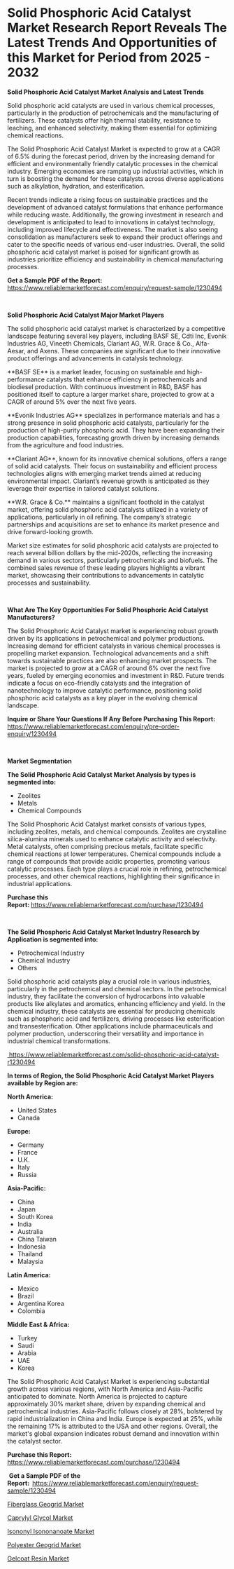 <p><h1>Solid Phosphoric Acid Catalyst Market Research Report Reveals The Latest Trends And Opportunities of this Market for Period from 2025 - 2032</h1></p><p><strong>Solid Phosphoric Acid Catalyst Market Analysis and Latest Trends</strong></p>
<p><p>Solid phosphoric acid catalysts are used in various chemical processes, particularly in the production of petrochemicals and the manufacturing of fertilizers. These catalysts offer high thermal stability, resistance to leaching, and enhanced selectivity, making them essential for optimizing chemical reactions.</p><p>The Solid Phosphoric Acid Catalyst Market is expected to grow at a CAGR of 6.5% during the forecast period, driven by the increasing demand for efficient and environmentally friendly catalytic processes in the chemical industry. Emerging economies are ramping up industrial activities, which in turn is boosting the demand for these catalysts across diverse applications such as alkylation, hydration, and esterification.</p><p>Recent trends indicate a rising focus on sustainable practices and the development of advanced catalyst formulations that enhance performance while reducing waste. Additionally, the growing investment in research and development is anticipated to lead to innovations in catalyst technology, including improved lifecycle and effectiveness. The market is also seeing consolidation as manufacturers seek to expand their product offerings and cater to the specific needs of various end-user industries. Overall, the solid phosphoric acid catalyst market is poised for significant growth as industries prioritize efficiency and sustainability in chemical manufacturing processes.</p></p>
<p><strong>Get a Sample PDF of the Report:&nbsp;</strong> <a href="https://www.reliablemarketforecast.com/enquiry/request-sample/1230494?utm_campaign=1893&utm_medium=2&utm_source=Github&utm_content=ia&utm_term=01042025&utm_id=solid-phosphoric-acid-catalyst">https://www.reliablemarketforecast.com/enquiry/request-sample/1230494</a></p>
<p>&nbsp;</p>
<p><strong>Solid Phosphoric Acid Catalyst Major Market Players</strong></p>
<p><p>The solid phosphoric acid catalyst market is characterized by a competitive landscape featuring several key players, including BASF SE, Cdti Inc, Evonik Industries AG, Vineeth Chemicals, Clariant AG, W.R. Grace & Co., Alfa-Aesar, and Axens. These companies are significant due to their innovative product offerings and advancements in catalysis technology.</p><p>**BASF SE** is a market leader, focusing on sustainable and high-performance catalysts that enhance efficiency in petrochemicals and biodiesel production. With continuous investment in R&D, BASF has positioned itself to capture a larger market share, projected to grow at a CAGR of around 5% over the next five years.</p><p>**Evonik Industries AG** specializes in performance materials and has a strong presence in solid phosphoric acid catalysts, particularly for the production of high-purity phosphoric acid. They have been expanding their production capabilities, forecasting growth driven by increasing demands from the agriculture and food industries.</p><p>**Clariant AG**, known for its innovative chemical solutions, offers a range of solid acid catalysts. Their focus on sustainability and efficient process technologies aligns with emerging market trends aimed at reducing environmental impact. Clariant’s revenue growth is anticipated as they leverage their expertise in tailored catalyst solutions.</p><p>**W.R. Grace & Co.** maintains a significant foothold in the catalyst market, offering solid phosphoric acid catalysts utilized in a variety of applications, particularly in oil refining. The company’s strategic partnerships and acquisitions are set to enhance its market presence and drive forward-looking growth.</p><p>Market size estimates for solid phosphoric acid catalysts are projected to reach several billion dollars by the mid-2020s, reflecting the increasing demand in various sectors, particularly petrochemicals and biofuels. The combined sales revenue of these leading players highlights a vibrant market, showcasing their contributions to advancements in catalytic processes and sustainability.</p></p>
<p>&nbsp;</p>
<p><strong>What Are The Key Opportunities For Solid Phosphoric Acid Catalyst Manufacturers?</strong></p>
<p><p>The Solid Phosphoric Acid Catalyst market is experiencing robust growth driven by its applications in petrochemical and polymer productions. Increasing demand for efficient catalysts in various chemical processes is propelling market expansion. Technological advancements and a shift towards sustainable practices are also enhancing market prospects. The market is projected to grow at a CAGR of around 6% over the next five years, fueled by emerging economies and investment in R&D. Future trends indicate a focus on eco-friendly catalysts and the integration of nanotechnology to improve catalytic performance, positioning solid phosphoric acid catalysts as a key player in the evolving chemical landscape.</p></p>
<p><strong>Inquire or Share Your Questions If Any Before Purchasing This Report:</strong> <a href="https://www.reliablemarketforecast.com/enquiry/pre-order-enquiry/1230494?utm_campaign=1893&utm_medium=2&utm_source=Github&utm_content=ia&utm_term=01042025&utm_id=solid-phosphoric-acid-catalyst">https://www.reliablemarketforecast.com/enquiry/pre-order-enquiry/1230494</a></p>
<p>&nbsp;</p>
<p><strong>Market Segmentation</strong></p>
<p><strong>The Solid Phosphoric Acid Catalyst Market Analysis by types is segmented into:</strong></p>
<p><ul><li>Zeolites</li><li>Metals</li><li>Chemical Compounds</li></ul></p>
<p><p>The Solid Phosphoric Acid Catalyst market consists of various types, including zeolites, metals, and chemical compounds. Zeolites are crystalline silica-alumina minerals used to enhance catalytic activity and selectivity. Metal catalysts, often comprising precious metals, facilitate specific chemical reactions at lower temperatures. Chemical compounds include a range of compounds that provide acidic properties, promoting various catalytic processes. Each type plays a crucial role in refining, petrochemical processes, and other chemical reactions, highlighting their significance in industrial applications.</p></p>
<p><strong>Purchase this Report:&nbsp;</strong><a href="https://www.reliablemarketforecast.com/purchase/1230494?utm_campaign=1893&utm_medium=2&utm_source=Github&utm_content=ia&utm_term=01042025&utm_id=solid-phosphoric-acid-catalyst">https://www.reliablemarketforecast.com/purchase/1230494</a></p>
<p>&nbsp;</p>
<p><strong>The Solid Phosphoric Acid Catalyst Market Industry Research by Application is segmented into:</strong></p>
<p><ul><li>Petrochemical Industry</li><li>Chemical Industry</li><li>Others</li></ul></p>
<p><p>Solid phosphoric acid catalysts play a crucial role in various industries, particularly in the petrochemical and chemical sectors. In the petrochemical industry, they facilitate the conversion of hydrocarbons into valuable products like alkylates and aromatics, enhancing efficiency and yield. In the chemical industry, these catalysts are essential for producing chemicals such as phosphoric acid and fertilizers, driving processes like esterification and transesterification. Other applications include pharmaceuticals and polymer production, underscoring their versatility and importance in industrial chemical transformations.</p></p>
<p><a href="https://www.reliablemarketforecast.com/solid-phosphoric-acid-catalyst-r1230494?utm_campaign=1893&utm_medium=2&utm_source=Github&utm_content=ia&utm_term=01042025&utm_id=solid-phosphoric-acid-catalyst">&nbsp;https://www.reliablemarketforecast.com/solid-phosphoric-acid-catalyst-r1230494</a></p>
<p><strong>In terms of Region, the Solid Phosphoric Acid Catalyst Market Players available by Region are:</strong></p>
<p>
    <p> <strong> North America: </strong>
        <ul>
            <li>United States</li>
            <li>Canada</li>
        </ul>
        </p> 
    <p> <strong> Europe: </strong>
        <ul>
            <li>Germany</li>
            <li>France</li>
            <li>U.K.</li>
            <li>Italy</li>
            <li>Russia</li>
        </ul>
        </p> 
    <p> <strong> Asia-Pacific: </strong>
        <ul>
            <li>China</li>
            <li>Japan</li>
            <li>South Korea</li>
            <li>India</li>
            <li>Australia</li>
            <li>China Taiwan</li>
            <li>Indonesia</li>
            <li>Thailand</li>
            <li>Malaysia</li>
        </ul>
        </p> 
    <p> <strong> Latin America: </strong>
        <ul>
            <li>Mexico</li>
            <li>Brazil</li>
            <li>Argentina Korea</li>
            <li>Colombia</li>
        </ul>
        </p> 
    <p> <strong> Middle East & Africa: </strong>
        <ul>
            <li>Turkey</li>
            <li>Saudi</li>
            <li>Arabia</li>
            <li>UAE</li>
            <li>Korea</li>
        </ul>
    </p>
    </p>
<p><p>The Solid Phosphoric Acid Catalyst Market is experiencing substantial growth across various regions, with North America and Asia-Pacific anticipated to dominate. North America is projected to capture approximately 30% market share, driven by expanding chemical and petrochemical industries. Asia-Pacific follows closely at 28%, bolstered by rapid industrialization in China and India. Europe is expected at 25%, while the remaining 17% is attributed to the USA and other regions. Overall, the market's global expansion indicates robust demand and innovation within the catalyst sector.</p></p>
<p><strong>Purchase this Report: </strong><a href="https://www.reliablemarketforecast.com/purchase/1230494?utm_campaign=1893&utm_medium=2&utm_source=Github&utm_content=ia&utm_term=01042025&utm_id=solid-phosphoric-acid-catalyst">https://www.reliablemarketforecast.com/purchase/1230494</a></p>
<p>&nbsp;<strong>Get a Sample PDF of the Report:&nbsp;&nbsp;</strong><a href="https://www.reliablemarketforecast.com/enquiry/request-sample/1230494?utm_campaign=1893&utm_medium=2&utm_source=Github&utm_content=ia&utm_term=01042025&utm_id=solid-phosphoric-acid-catalyst">https://www.reliablemarketforecast.com/enquiry/request-sample/1230494</a></p>
<p><strong></strong></p>
<p><p><a href="https://github.com/winjelequegt/Market-Research-Report-List-1/blob/main/fiberglass-geogrid-market.md?utm_campaign=1893&utm_medium=2&utm_source=Github&utm_content=ia&utm_term=01042025&utm_id=solid-phosphoric-acid-catalyst">Fiberglass Geogrid Market</a></p><p><a href="https://github.com/wilzeryammy/Market-Research-Report-List-1/blob/main/caprylyl-glycol-market.md?utm_campaign=1893&utm_medium=2&utm_source=Github&utm_content=ia&utm_term=01042025&utm_id=solid-phosphoric-acid-catalyst">Caprylyl Glycol Market</a></p><p><a href="https://github.com/firdwsermald/Market-Research-Report-List-1/blob/main/isononyl-isononanoate-market.md?utm_campaign=1893&utm_medium=2&utm_source=Github&utm_content=ia&utm_term=01042025&utm_id=solid-phosphoric-acid-catalyst">Isononyl Isononanoate Market</a></p><p><a href="https://github.com/fontshatintj/Market-Research-Report-List-1/blob/main/polyester-geogrid-market.md?utm_campaign=1893&utm_medium=2&utm_source=Github&utm_content=ia&utm_term=01042025&utm_id=solid-phosphoric-acid-catalyst">Polyester Geogrid Market</a></p><p><a href="https://github.com/bredevasil2q/Market-Research-Report-List-1/blob/main/gelcoat-resin-market.md?utm_campaign=1893&utm_medium=2&utm_source=Github&utm_content=ia&utm_term=01042025&utm_id=solid-phosphoric-acid-catalyst">Gelcoat Resin Market</a></p></p>